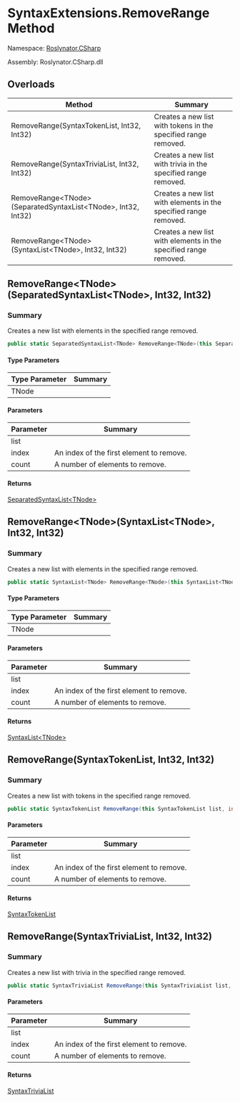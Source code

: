 # SyntaxExtensions\.RemoveRange Method

Namespace: [Roslynator.CSharp](../../README.md)

Assembly: Roslynator\.CSharp\.dll

## Overloads

| Method | Summary |
| ------ | ------- |
| RemoveRange\(SyntaxTokenList, Int32, Int32\) | Creates a new list with tokens in the specified range removed\. |
| RemoveRange\(SyntaxTriviaList, Int32, Int32\) | Creates a new list with trivia in the specified range removed\. |
| RemoveRange\<TNode>\(SeparatedSyntaxList\<TNode>, Int32, Int32\) | Creates a new list with elements in the specified range removed\. |
| RemoveRange\<TNode>\(SyntaxList\<TNode>, Int32, Int32\) | Creates a new list with elements in the specified range removed\. |

## RemoveRange\<TNode>\(SeparatedSyntaxList\<TNode>, Int32, Int32\)

### Summary

Creates a new list with elements in the specified range removed\.

```csharp
public static SeparatedSyntaxList<TNode> RemoveRange<TNode>(this SeparatedSyntaxList<TNode> list, int index, int count) where TNode : SyntaxNode
```

#### Type Parameters

| Type Parameter | Summary |
| -------------- | ------- |
| TNode | |

#### Parameters

| Parameter | Summary |
| --------- | ------- |
| list | |
| index | An index of the first element to remove\. |
| count | A number of elements to remove\. |

#### Returns

[SeparatedSyntaxList\<TNode>](https://docs.microsoft.com/en-us/dotnet/api/microsoft.codeanalysis.separatedsyntaxlist-1)


## RemoveRange\<TNode>\(SyntaxList\<TNode>, Int32, Int32\)

### Summary

Creates a new list with elements in the specified range removed\.

```csharp
public static SyntaxList<TNode> RemoveRange<TNode>(this SyntaxList<TNode> list, int index, int count) where TNode : SyntaxNode
```

#### Type Parameters

| Type Parameter | Summary |
| -------------- | ------- |
| TNode | |

#### Parameters

| Parameter | Summary |
| --------- | ------- |
| list | |
| index | An index of the first element to remove\. |
| count | A number of elements to remove\. |

#### Returns

[SyntaxList\<TNode>](https://docs.microsoft.com/en-us/dotnet/api/microsoft.codeanalysis.syntaxlist-1)


## RemoveRange\(SyntaxTokenList, Int32, Int32\)

### Summary

Creates a new list with tokens in the specified range removed\.

```csharp
public static SyntaxTokenList RemoveRange(this SyntaxTokenList list, int index, int count)
```

#### Parameters

| Parameter | Summary |
| --------- | ------- |
| list | |
| index | An index of the first element to remove\. |
| count | A number of elements to remove\. |

#### Returns

[SyntaxTokenList](https://docs.microsoft.com/en-us/dotnet/api/microsoft.codeanalysis.syntaxtokenlist)


## RemoveRange\(SyntaxTriviaList, Int32, Int32\)

### Summary

Creates a new list with trivia in the specified range removed\.

```csharp
public static SyntaxTriviaList RemoveRange(this SyntaxTriviaList list, int index, int count)
```

#### Parameters

| Parameter | Summary |
| --------- | ------- |
| list | |
| index | An index of the first element to remove\. |
| count | A number of elements to remove\. |

#### Returns

[SyntaxTriviaList](https://docs.microsoft.com/en-us/dotnet/api/microsoft.codeanalysis.syntaxtrivialist)


